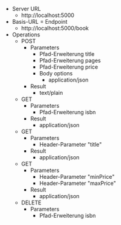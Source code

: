 * Server URL
  * http://localhost:5000
* Basis-URL = Endpoint
  * http://localhost:5000/book
* Operations
  * POST
    * Parameters
      * Pfad-Erweiterung title
      * Pfad-Erweiterung pages
      * Pfad-Erweiterung price
      * Body options
        * application/json
    * Result
      * text/plain
  * GET
    * Parameters
      * Pfad-Erweiterung isbn
    * Result
      * application/json
  * GET
    * Parameters
      * Header-Parameter "title"
    * Result
      * application/json
  * GET
    * Parameters
      * Header-Parameter "minPrice"
      * Header-Parameter "maxPrice"
    * Result
      * application/json
  * DELETE
    * Parameters
      * Pfad-Erweiterung isbn
